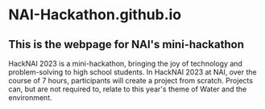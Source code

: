# NAI-Hackathon.github.io 
## This is the webpage for NAI's mini-hackathon 
HackNAI 2023 is a mini-hackathon, bringing the joy of 
technology and problem-solving to high school students. 
In HackNAI 2023 at NAI, over the course of 7 hours, participants
will create a project from scratch. Projects can, but are not 
required to, relate to this year's theme of Water and the environment. 
